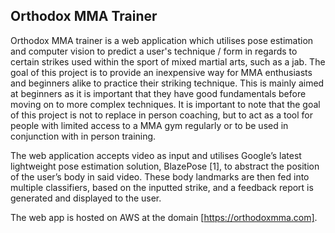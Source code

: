 ## Orthodox MMA Trainer

Orthodox MMA trainer is a web application which utilises pose estimation and computer vision to predict a user's technique / form in regards to certain strikes used within the sport of mixed martial arts, such as a jab. The goal of this project is to provide an inexpensive way for MMA enthusiasts and beginners alike to practice their striking technique. This is mainly aimed at beginners as it is important that they have good fundamentals before moving on to more complex techniques. It is important to note that the goal of this project is not to replace in person coaching, but to act as a tool for people with limited access to a MMA gym regularly or to be used in conjunction with in person training.

The web application accepts video as input and utilises Google’s latest lightweight pose estimation solution, BlazePose [1], to abstract the position of the user’s body in said video. These body landmarks are then fed into multiple classifiers, based on the inputted strike, and a feedback report is generated and displayed to the user. 

The web app is hosted on AWS at the domain [https://orthodoxmma.com]. 
